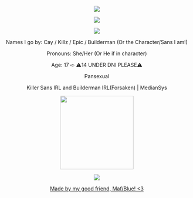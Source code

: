 <p align="center">
  <img src="https://64.media.tumblr.com/9961a204674f1c72e7af2725e336a066/fb1e3a3e2e7af7f4-f2/s640x960/589a7b0be0472a7c1eba1a4baa597477f7f3e175.pnj" />
</p>

<p align="center">
  <img src="https://64.media.tumblr.com/2df04c2091827b5e455adfc12d75f246/fb1e3a3e2e7af7f4-d7/s640x960/31b3e1a0399dd73be5575f521007ac209fc272b2.pnj" />
</p>


<p align="center">
  <img src="https://api.font-generator.com/preview/Mason/46/790000/none/Cay+%2F+Killz+%2F+Epic/e11750ddcdd27fd52b0e749f849c482e.png" />
</p>


<p align="center">
Names I go by: Cay / Killz / Epic / Builderman (Or the Character/Sans I am!)

<p align="center">
Pronouns: She/Her (Or He if in character)

<p align="center">
Age: 17 ➪ ⚠︎︎14 UNDER DNI PLEASE⚠︎︎

<p align="center">
Pansexual

<p align="center">
Killer Sans IRL and Builderman IRL(Forsaken) | MedianSys
</p>


<p align="center">
  <img src="https://i.pinimg.com/1200x/c0/fe/8c/c0fe8cc4f7258e86484fe4e2bcde21af.jpg" width="200" />
</p>


<p align="center">
  <img src="https://64.media.tumblr.com/a96517729232fd1e21bbc911a3e428c5/fb1e3a3e2e7af7f4-e6/s640x960/cb7e53250c0cf878d623293603cf005d5894c661.pnj" />
</p>

<p align="center">
  <a href="https://github.com/MafiosoC00l" target="_blank">Made by my good friend, Maf/Blue! <3 </a>
</p>




<!--
**KillerEpic/KILLEREPIC** is a ✨ _special_ ✨ repository because its `README.md` (this file) appears on your GitHub profile.

Here are some ideas to get you started:

- 🔭 I’m currently working on ...
- 🌱 I’m currently learning ...
- 👯 I’m looking to collaborate on ...
- 🤔 I’m looking for help with ...
- 💬 Ask me about ...
- 📫 How to reach me: ...
- 😄 Pronouns: ...
- ⚡ Fun fact: ...
-->
